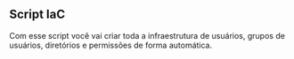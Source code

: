 ## Script IaC


Com esse script você vai criar toda a infraestrutura de usuários, grupos de usuários, diretórios e permissões de forma automática. 

